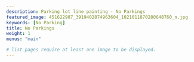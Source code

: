```yaml
---
description: Parking lot line painting - No Parkings
featured_image: 451622987_3919402874963604_1021011870280648760_n.jpg
keywords: [No Parking]
title: No Parkings
weight: 1
menus: "main"

# list pages require at least one image to be displayed.
---
```

